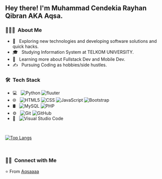 
<h2> Hey there! I'm Muhammad Cendekia Rayhan Qibran AKA Aqsa.</h2>

<h3> 👨🏻‍💻 &nbsp;About Me </h3>

- 🤔 &nbsp; Exploring new technologies and developing software solutions and quick hacks.
- 🎓 &nbsp; Studying Information System at TELKOM UNIVERSITY.
- 🌱 &nbsp; Learning more about Fullstack Dev and Mobile Dev.
- ✍️ &nbsp; Pursuing Coding as hobbies/side hustles.

<h3> 🛠 &nbsp;Tech Stack</h3>

- 💻 &nbsp;
  ![Python](https://img.shields.io/badge/-Python-333333?style=flat&logo=python)
  ![fluuter](https://img.shields.io/badge/-Flutter-333333?style=flat&logo=flutter)
- 🌐 &nbsp;
  ![HTML5](https://img.shields.io/badge/-HTML5-333333?style=flat&logo=HTML5)
  ![CSS](https://img.shields.io/badge/-CSS-333333?style=flat&logo=CSS3&logoColor=1572B6)
  ![JavaScript](https://img.shields.io/badge/-JavaScript-333333?style=flat&logo=javascript)
  ![Bootstrap](https://img.shields.io/badge/-Bootstrap-333333?style=flat&logo=bootstrap&logoColor=563D7C)
- 🛢 &nbsp;
  ![MySQL](https://img.shields.io/badge/-MySQL-333333?style=flat&logo=mysql)
  ![PHP](https://img.shields.io/badge/-PHP-333333?style=flat&logo=php)
- ⚙️ &nbsp;
  ![Git](https://img.shields.io/badge/-Git-333333?style=flat&logo=git)
  ![GitHub](https://img.shields.io/badge/-GitHub-333333?style=flat&logo=github)
- 🔧 &nbsp;
  ![Visual Studio Code](https://img.shields.io/badge/-Visual%20Studio%20Code-333333?style=flat&logo=visual-studio-code&logoColor=007ACC)

<br/>

[![Top Langs](https://github-readme-stats.vercel.app/api/top-langs/?username=Aqsaaaa&layout=donut-vertical)](https://github.com/Aqsaaaa/github-readme-stats)

<br/>

<h3> 🤝🏻 &nbsp;Connect with Me </h3>

<p align="center">
<a href="https://www.instagram.com/aqsakjo_/"></a>
<a href="mailto:cendekiaqsa@gmail.com"></a>
</p>

⭐️ From [Aqsaaaa](https://github.com/Aqsaaaa)
